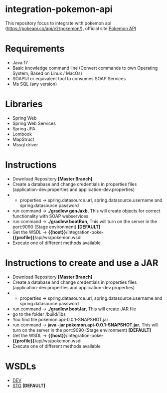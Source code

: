 # integration-pokemon-api
This repository focus to integrate with pokemon api (https://pokeapi.co/api/v2/pokemon/), official site [Pokemon API](https://pokeapi.co/)

# Requirements
- Java 17
- Basic knowledge command line (Convert commands to own Operating System, Based on Linux / MacOs)
- SOAPUI or equivalent tool to consumes SOAP Services
- Ms SQL (any version)

# Libraries
- Spring Web
- Spring Web Services
- Spring JPA
- Lombook
- MapStruct
- Mssql driver

# Instructions
- Download Repository **[Master Branch]**
- Create a database and change credentials in properties files (application-dev.properties and application-dev.properties) 
- - properties -> spring.datasource.url, spring.datasource.username and spring.datasource.password
- run command -> **./gradlew genJaxb**, This will create objects for correct functionality with SOAP webservices
- run command -> **./gradlew bootRun**, This will turn on the server in the port:9090 (Stage environment) **[DEFAULT]**
- Get the WSDL -> **{{host}}**/integration-poke-**{{profile}}**/api/ws/pokemon.wsdl
- Execute one of different methods available

# Instructions to create and use a JAR
- Download Repository **[Master Branch]**
- Create a database and change credentials in properties files (application-dev.properties and application-dev.properties)
- - properties -> spring.datasource.url, spring.datasource.username and spring.datasource.password
- run command -> **./gradlew bootJar**, This will create JAR file
- go to the folder /build/libs
- You find file pokemon.api-0.0.1-SNAPSHOT.jar
- run command -> **java -jar pokemon.api-0.0.1-SNAPSHOT.jar**, This will turn on the server in the port:9090 (Stage environment) **[DEFAULT]**
- Get the WSDL -> **{{host}}**/integration-poke-**{{profile}}**/api/ws/pokemon.wsdl
- Execute one of different methods available


# WSDLs
- [DEV](http://localhost:8080/integration-poke-dev/api/ws/pokemon.wsdl)
- [STG](http://localhost:9090/integration-poke-stg/api/ws/pokemon.wsdl) **[DEFAULT]**
